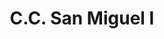 ---
title: "C.C. San Miguel I"
url: /ciudad-guayana-puerto-ordaz/c-c-san-miguel-i/
shop: Einkaufszentrum
---